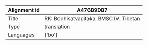 |Alignment id | A476B9DB7
| --- | --- 
|Title | RK: Bodhisatvapiṭaka, BMSC IV, Tibetan 
|Type | translation
|Languages | ['bo']